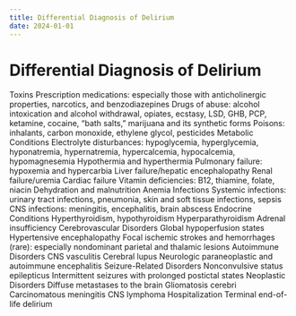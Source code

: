 ```yaml
---
title: Differential Diagnosis of Delirium
date: 2024-01-01
---
```

# Differential Diagnosis of Delirium

Toxins
Prescription medications: especially those with anticholinergic properties, narcotics, and benzodiazepines
Drugs of abuse: alcohol intoxication and alcohol withdrawal, opiates, ecstasy, LSD, GHB, PCP, ketamine, cocaine, “bath salts,” marijuana and its synthetic forms
Poisons: inhalants, carbon monoxide, ethylene glycol, pesticides
Metabolic Conditions
Electrolyte disturbances: hypoglycemia, hyperglycemia, hyponatremia, hypernatremia, hypercalcemia, hypocalcemia, hypomagnesemia
Hypothermia and hyperthermia
Pulmonary failure: hypoxemia and hypercarbia
Liver failure/hepatic encephalopathy
Renal failure/uremia
Cardiac failure
Vitamin deficiencies: B12, thiamine, folate, niacin
Dehydration and malnutrition
Anemia
Infections
Systemic infections: urinary tract infections, pneumonia, skin and soft tissue infections, sepsis
CNS infections: meningitis, encephalitis, brain abscess
Endocrine Conditions
Hyperthyroidism, hypothyroidism
Hyperparathyroidism
Adrenal insufficiency
Cerebrovascular Disorders
Global hypoperfusion states
Hypertensive encephalopathy
Focal ischemic strokes and hemorrhages (rare): especially nondominant parietal and thalamic lesions
Autoimmune Disorders
CNS vasculitis
Cerebral lupus
Neurologic paraneoplastic and autoimmune encephalitis
Seizure-Related Disorders
Nonconvulsive status epilepticus
Intermittent seizures with prolonged postictal states
Neoplastic Disorders
Diffuse metastases to the brain
Gliomatosis cerebri
Carcinomatous meningitis
CNS lymphoma
Hospitalization
Terminal end-of-life delirium
